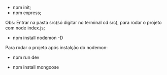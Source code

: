 - npm init;
- npm express;

Obs: Entrar na pasta src(só digitar no terminal cd src), para rodar o projeto com node index.js;

- npm install nodemon -D

Para rodar o projeto após instalção do nodemon:
- npm run dev

- npm install mongoose